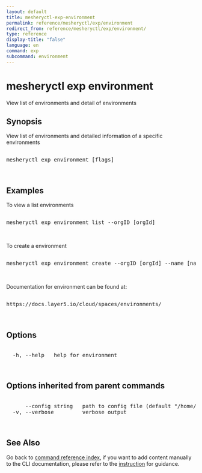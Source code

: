 ```yaml
---
layout: default
title: mesheryctl-exp-environment
permalink: reference/mesheryctl/exp/environment
redirect_from: reference/mesheryctl/exp/environment/
type: reference
display-title: "false"
language: en
command: exp
subcommand: environment
---
```


# mesheryctl exp environment

View list of environments and detail of environments

## Synopsis

View list of environments and detailed information of a specific environments
<pre class='codeblock-pre'>
<div class='codeblock'>
mesheryctl exp environment [flags]

</div>
</pre> 

## Examples

To view a list environments
<pre class='codeblock-pre'>
<div class='codeblock'>
mesheryctl exp environment list --orgID [orgId]

</div>
</pre> 

To create a environment
<pre class='codeblock-pre'>
<div class='codeblock'>
mesheryctl exp environment create --orgID [orgId] --name [name] --description [description]

</div>
</pre> 

Documentation for environment can be found at:
<pre class='codeblock-pre'>
<div class='codeblock'>
https://docs.layer5.io/cloud/spaces/environments/

</div>
</pre> 

## Options

<pre class='codeblock-pre'>
<div class='codeblock'>
  -h, --help   help for environment

</div>
</pre>

## Options inherited from parent commands

<pre class='codeblock-pre'>
<div class='codeblock'>
      --config string   path to config file (default "/home/aadhitya/.meshery/config.yaml")
  -v, --verbose         verbose output

</div>
</pre>

## See Also

Go back to [command reference index](/reference/mesheryctl/), if you want to add content manually to the CLI documentation, please refer to the [instruction](/project/contributing/contributing-cli#preserving-manually-added-documentation) for guidance.
